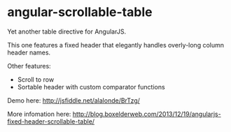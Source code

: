 angular-scrollable-table
========================

Yet another table directive for AngularJS.

This one features a fixed header that elegantly handles overly-long column header names.

Other features:
* Scroll to row
* Sortable header with custom comparator functions

Demo here: http://jsfiddle.net/alalonde/BrTzg/

More infomation here: http://blog.boxelderweb.com/2013/12/19/angularjs-fixed-header-scrollable-table/
